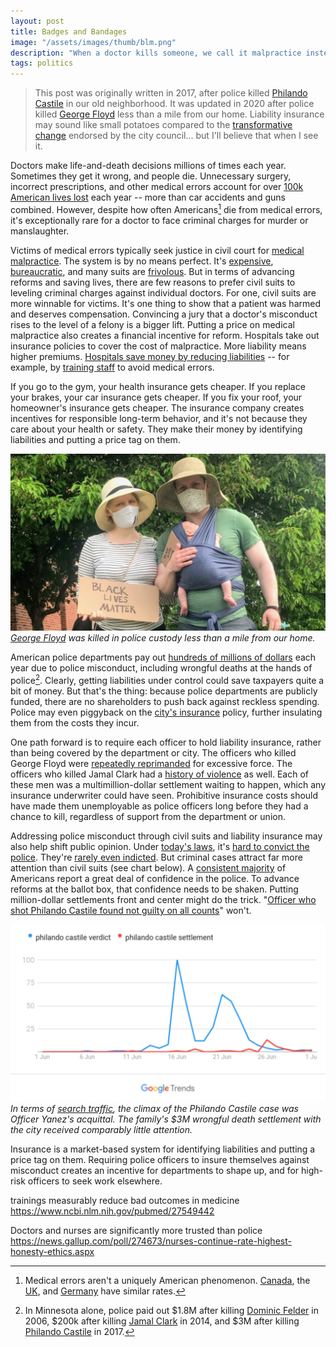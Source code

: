 ```yaml
---
layout: post
title: Badges and Bandages
image: "/assets/images/thumb/blm.png"
description: "When a doctor kills someone, we call it malpractice instead of murder. Might a similar system work for policing?"
tags: politics
---
```


> This post was originally written in 2017, after police killed [Philando Castile](https://en.wikipedia.org/wiki/Shooting_of_Philando_Castile) in our old neighborhood. It was updated in 2020 after police killed [George Floyd](https://en.wikipedia.org/wiki/Death_of_George_Floyd) less than a mile from our home. Liability insurance may sound like small potatoes compared to the [transformative change](https://www.theguardian.com/us-news/2020/jun/08/minneapolis-city-council-police-department-dismantle) endorsed by the city council... but I'll believe that when I see it.

Doctors make life-and-death decisions millions of times each year. Sometimes they get it wrong, and people die. Unnecessary surgery, incorrect prescriptions, and other medical errors account for over [100k American lives lost](http://www.npr.org/sections/health-shots/2013/09/20/224507654/how-many-die-from-medical-mistakes-in-u-s-hospitals) each year -- more than car accidents and guns combined. However, despite how often Americans[^1] die from medical errors, it's exceptionally rare for a doctor to face criminal charges for murder or manslaughter.

[^1]: Medical errors aren't a uniquely American phenomenon. [Canada](http://globalnews.ca/news/3026275/1-in-18-canadian-hospital-patients-experience-harm-from-preventable-errors-study/), the [UK](https://www.theguardian.com/society/2015/jul/14/avoidable-deaths-nhs-hospitals-study), and [Germany](http://www.upi.com/17000-die-in-Germany-from-medical-errors/52721267847072/) have similar rates.

Victims of medical errors typically seek justice in civil court for [medical malpractice](https://en.wikipedia.org/wiki/Medical_malpractice_in_the_United_States). The system is by no means perfect. It's [expensive](http://doctorly.org/cost-vs-reward-of-opening-a-medical-private-practice/), [bureaucratic](http://www.nejm.org/doi/full/10.1056/NEJMsa054479), and many suits are [frivolous](https://www.irmi.com/articles/expert-commentary/medical-malpractice-the-high-cost-of-meritless-claims). But in terms of advancing reforms and saving lives, there are few reasons to prefer civil suits to leveling criminal charges against individual doctors. For one, civil suits are more winnable for victims. It's one thing to show that a patient was harmed and deserves compensation. Convincing a jury that a doctor's misconduct rises to the level of a felony is a bigger lift. Putting a price on medical malpractice also creates a financial incentive for reform. Hospitals take out insurance policies to cover the cost of malpractice. More liability means higher premiums. [Hospitals save money by reducing liabilities](http://m.hartfordbusiness.com/article/20140428/PRINTEDITION/304249935/hospitals-battle-medical-malpractice-costs) -- for example, by [training staff](http://www.philly.com/philly/business/20151122_Medmal_head_here_in_two_lines_of_36_pt.html) to avoid medical errors.

If you go to the gym, your health insurance gets cheaper. If you replace your brakes, your car insurance gets cheaper. If you fix your roof, your homeowner's insurance gets cheaper. The insurance company creates incentives for responsible long-term behavior, and it's not because they care about your health or safety. They make their money by identifying liabilities and putting a price tag on them.

![Noodle's first protest](/assets/images/wide/blm-16x9.png)
*[George Floyd](https://en.wikipedia.org/wiki/Death_of_George_Floyd) was killed in police custody less than a mile from our home.*

American police departments pay out [hundreds of millions of dollars](https://www.wsj.com/articles/cost-of-police-misconduct-cases-soars-in-big-u-s-cities-1437013834) each year due to police misconduct, including wrongful deaths at the hands of police[^2]. Clearly, getting liabilities under control could save taxpayers quite a bit of money. But that's the thing: because police departments are publicly funded, there are no shareholders to push back against reckless spending. Police may even piggyback on the [city's insurance](http://www.savmn.com/DocumentCenter/View/568/6-26-17--Joint-Statement-City-of-St-Anthony-and-Valerie-Castile-as-Trustee-for-Philando-Castile) policy, further insulating them from the costs they incur.

[^2]: In Minnesota alone, police paid out $1.8M after killing [Dominic Felder](https://www.mprnews.org/story/2010/10/25/excessive-force-verdict) in 2006, $200k after killing [Jamal Clark](https://www.mprnews.org/story/2019/08/09/attorneys-for-jamar-clark-family-members-confirm-agreement-on-200000-settlement) in 2014, and $3M after killing [Philando Castile](https://en.wikipedia.org/wiki/Shooting_of_Philando_Castile) in 2017.

One path forward is to require each officer to hold liability insurance, rather than being covered by the department or city. The officers who killed George Floyd were [repeatedly reprimanded](https://www.mprnews.org/story/2015/11/19/the-officers-in-the-jamar-clark-shooting) for excessive force. The officers who killed Jamal Clark had a [history of violence](https://www.mprnews.org/story/2015/11/19/the-officers-in-the-jamar-clark-shooting) as well. Each of these men was a multimillion-dollar settlement waiting to happen, which any insurance underwriter could have seen. Prohibitive insurance costs should have made them unemployable as police officers long before they had a chance to kill, regardless of support from the department or union.

<!-- the cost of insurance could also be shared by superior officers, creating an incentive not to hire high-risk officers. but that's a next-order effect, and explaining might be more of a distractio than it's worth -->

Addressing police misconduct through civil suits and liability insurance may also help shift public opinion. Under [today's laws](https://en.wikipedia.org/wiki/Qualified_immunity), it's [hard to convict the police](https://www.politico.com/news/2020/06/01/minnesota-attorney-general-hard-to-convict-police-293920). They're [rarely even indicted](https://fivethirtyeight.com/datalab/ferguson-michael-brown-indictment-darren-wilson/). But criminal cases attract far more attention than civil suits (see chart below). A [consistent majority](http://www.gallup.com/poll/213869/confidence-police-back-historical-average.aspx) of Americans report a great deal of confidence in the police. To advance reforms at the ballot box, that confidence needs to be shaken. Putting million-dollar settlements front and center might do the trick. "[Officer who shot Philando Castile found not guilty on all counts](http://www.cnn.com/2017/06/16/us/philando-castile-trial-verdict/index.html)" won't.

<!-- this wording still isn't quite right. would like to note that this is the *climactic* headline. the one thing that everyone reads.  -->

![In terms of search traffic, the climax of the Philando Castile case was Officer Yanez's acquittal, not the $3M wrongful death settlement.](/assets/images/wide/malpractice-castile-trends-16x9.png)
*In terms of [search traffic](https://g.co/trends/9eJeo), the climax of the Philando Castile case was Officer Yanez's acquittal. The family's $3M wrongful death settlement with the city received comparably little attention.*

Insurance is a market-based system for identifying liabilities and putting a price tag on them. Requiring police officers to insure themselves against misconduct creates an incentive for departments to shape up<!-- ?? -->, and for high-risk officers to seek work elsewhere.

trainings measurably reduce bad outcomes in medicine
https://www.ncbi.nlm.nih.gov/pubmed/27549442

Doctors and nurses are significantly more trusted than police
https://news.gallup.com/poll/274673/nurses-continue-rate-highest-honesty-ethics.aspx

<!--

To summarize:

- Insurance forces risk to be quantized, measured, tracked.
- Insurnace gives a direct monetary consequence to police.
- And we already have a system in place that works like this that has high consumer confidence: Doctors.

//-->
